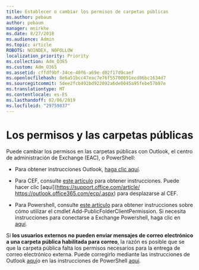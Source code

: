 ```yaml
---
title: Establecer o cambiar los permisos de carpetas públicas
ms.author: pebaum
author: pebaum
manager: mnirkhe
ms.date: 8/27/2018
ms.audience: Admin
ms.topic: article
ROBOTS: NOINDEX, NOFOLLOW
localization_priority: Priority
ms.collection: Adm_O365
ms.custom: Adm_O365
ms.assetid: cffdf9bf-34ce-40f6-a69e-d02f17d9caef
ms.openlocfilehash: 8e6a51bcc47eac7e76f55700091ecd86bc1634d7
ms.sourcegitcommit: 5dee2fcb492bd922092a6de8045a95febe57b97e
ms.translationtype: MT
ms.contentlocale: es-ES
ms.lasthandoff: 02/06/2019
ms.locfileid: "29759837"
---
```

# <a name="permissions-and-public-folders"></a>Los permisos y las carpetas públicas

Puede cambiar los permisos en las carpetas públicas con Outlook, el centro de administración de Exchange (EAC), o PowerShell:
  
- Para obtener instrucciones Outlook, [haga clic aquí](https://support.office.com/article/Set-or-change-permissions-for-a-public-folder-b2e0440c-7873-48ec-9ff2-b1a20b723005.aspx).
    
- Para CEF, consulte [este artículo](https://technet.microsoft.com/library/jj651147%28v=exchg.150%29.aspx.aspx#Anchor_1) para obtener instrucciones. Puede hacer clic [aquí](https://support.office.com/article/ https://outlook.office365.com/ecp/.aspx) para desplazarse al CEF. 
    
- Para Powershell, consulte [este artículo](https://technet.microsoft.com/library/bb124743%28v=exchg.160%29.aspx.aspx) para obtener instrucciones sobre cómo utilizar el cmdlet Add-PublicFolderClientPermission. Si necesita instrucciones para conectarse a Exchange Powershell, haga clic en [aquí](https://technet.microsoft.com/library/jj984289%28v=exchg.160%29.aspx.aspx).
    
Si **los usuarios externos no pueden enviar mensajes de correo electrónico a una carpeta pública habilitada para correo**, la razón es posible que se que la carpeta pública falta los permisos necesarios para la entrega de correo electrónico externa. Puede corregirlo mediante las instrucciones de Outlook [aquí](https://technet.microsoft.com/library/aa997560%28v=exchg.150%29.aspx.aspx#Anchor_1)o en las instrucciones de PowerShell [aquí](https://support.microsoft.com/help/2984402/-5.7.1-smtp-550-5.7.1-resolver.rst.authrequired-nondelivery-report-when-external-users-try-to-send-mail-to-mail-enabled-public-folders-in-office-365.aspx).
  

